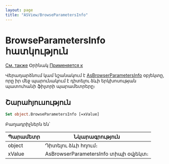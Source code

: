 ```yaml
---
layout: page
title: "ASView/BrowseParametersInfo"
---
```

# BrowseParametersInfo հատկություն


[См. также](../AsUstPar/CreateBrowseParametersInfo.html) Օրինակ [Применяется к](../Asview.md)

Վերադարձնում կամ նշանակում է [AsBrowserParametersInfo](AsBrowserParametersInfo.html) օբյեկտը, որը իր մեջ պարունակում է դիտելու ձևի երկխոսության պատուհանի ֆիլտրի պարամետրերը։

## Շարահյուսություն

``` vb
Set object.BrowseParametersInfo [=xValue]  
```

Բաղադրիչներն են՝


| Պարամետր | Նկարագրություն |
|--|--|
| object | Դիտելու ձևի հղում։ |
| xValue | AsBrowserParametersInfo տիպի օվյեկտ։  |

